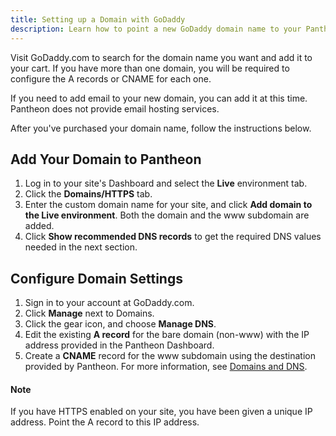 ```yaml
---
title: Setting up a Domain with GoDaddy
description: Learn how to point a new GoDaddy domain name to your Pantheon Drupal or WordPress site.
---
```


Visit GoDaddy.com to search for the domain name you want and add it to your cart. If you have more than one domain, you will be required to configure the A records or CNAME for each one.

If you need to add email to your new domain, you can add it at this time. Pantheon does not provide email hosting services.

After you've purchased your domain name, follow the instructions below.  

## Add Your Domain to Pantheon

1. Log in to your site's Dashboard and select the **Live** environment tab.
2. Click the **Domains/HTTPS** tab.
3. Enter the custom domain name for your site, and click **Add domain to the Live environment**. Both the domain and the www subdomain are added.
4. Click **Show recommended DNS records** to get the required DNS values needed in the next section.


## Configure Domain Settings

1. Sign in to your account at GoDaddy.com.
2. Click **Manage** next to Domains.
3. Click the gear icon, and choose **Manage DNS**.
3. Edit the existing **A record** for the bare domain (non-www) with the IP address provided in the Pantheon Dashboard.
4. Create a **CNAME** record for the www subdomain using the destination provided by Pantheon. For more information, see [Domains and DNS](/docs/domains). 

<div class="alert alert-warning" role="alert">
<h4>Note</h4>
If you have HTTPS enabled on your site, you have been given a unique IP address. Point the A record to this IP address.</div>  
